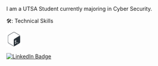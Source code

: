 I am a UTSA Student currently majoring in Cyber Security.

🛠️: Technical Skills
</div>
  <img src="https://github.com/devicons/devicon/blob/master/icons/bash/bash-plain.svg" title="Bash" alt="bash" width="40" height="40"/>&nbsp;
</div>
<p> </p>
<div id="badges">
  <a href="https://www.linkedin.com/in/john-yanez27">
      <img src="https://img.shields.io/badge/LinkedIn-blue?style=for-the-badge&logo=linkedin&logoColor=white" alt="LinkedIn Badge"/>
</div>
